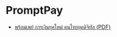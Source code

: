 # PromptPay

- [พร้อมเพย์ การเงินยุคใหม่ คนไทยยุคดิจิทัล (PDF)](https://www.bot.or.th/Thai/PaymentSystems/PSServices/PromptPay/Documents/AboutPromptPay.pdf)


